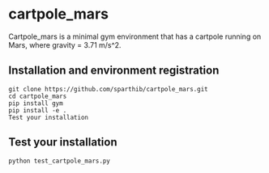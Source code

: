 # cartpole_mars

Cartpole_mars is a minimal gym environment that has a cartpole running on Mars, where gravity = 3.71 m/s^2.

## Installation and environment registration

```
git clone https://github.com/sparthib/cartpole_mars.git
cd cartpole_mars
pip install gym
pip install -e .
Test your installation
```

## Test your installation
```
python test_cartpole_mars.py

```
